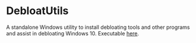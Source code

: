# DebloatUtils
A standalone Windows utility to install debloating tools and other programs and assist in debloating Windows 10.
Executable [here](./DebloatUtils/bin/Debug/DebloatUtils.exe).
